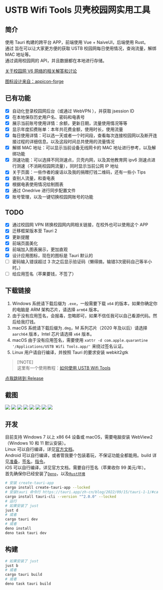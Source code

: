 # USTB Wifi Tools 贝壳校园网实用工具

## 简介

使用 Tauri 构建的跨平台 APP，前端使用 Vue + NaiveUI，后端使用 Rust。\
通过
旨在可以让大家更方便的获取 USTB 校园网每日使用情况，查询流量，解绑 MAC 地址等。\
通过调用校园网的 API，并且数据都在本地进行存储。

[关于校园网 V6 网络的相关解答和讨论](https://github.com/CakeAL/ustb-wifi-tools/discussions/6)

[图标设计来自：appicon-forge](https://github.com/zhangyu1818/appicon-forge)

## 已有功能

- [x] 自动化登录校园网后台（或通过 WebVPN ），并获取 jsession ID
- [x] 在本地保存历史用户名、密码和电表号
- [x] 展示当前账号使用详情：余额，更新日期，流量使用情况等等
- [x] 显示年度扣费账单：本年共花费金额，使用时长，使用流量
- [x] 每日使用详情：可以选一天或者一个时间段，查看每次连接校园网以及断开连接过程的详细信息。以及这段时间总共使用的流量情况
- [x] 解绑 MAC 地址：可以显示当前设备无线网卡的 MAC 地址进行参考，以及解绑功能
- [x] 测速功能：可以选择不同测速点，贝壳内网，以及其他教育网 ipv6 测速点进行测速（不消耗校园网流量），同时显示当前公网 IP 地址
- [x] 关于页面：一些作者的废话以及我的捐赠打钱二维码，还有一些小 Tips
- [x] 查别人流量，和查电表
- [x] 根据电表使用情况绘制图表
- [x] 通过 Onedrive 进行同步配置文件
- [x] 账号管理，以及一键切换校园网账号的功能

## TODO

- [x] 通过校园网 VPN 转换校园网内网相关链接，在校外也可以使用这个 APP
- [x] 迁移框架版本至 Tauri 2
- [x] 更新提醒
- [x] 前端页面美化
- [x] 前端加入图表展示，更加直观
- [x] 设计应用图标，现在的图标是 Tauri 默认的
- [ ] 密码输入错误超过 3 次之后显示验证码（懒得搞，输错3次密码自己等半小时。）
- [ ] 给应用签名（苹果要钱，不签了）

## 下载链接

1. Windows 系统请下载后缀为 `.exe`，一般需要下载 `x64` 的版本，如果你确定你的电脑是 ARM 架构芯片，请选择 `arm64` 版本。
2. 由于没有应用签名，会报毒，忽略即可，如果不信任我可以自己看源代码。然后给我打钱。
3. macOS 系统请下载后缀为`.dmg`，M 系列芯片（2020 年及以后）请选择 `aarch64` 版本，Intel 芯片请选择 `x64` 版本。
4. macOS 由于没有应用签名，需要使用 `xattr -d com.apple.quarantine '/Applications/USTB Wifi Tools.app/'` 来绕过签名认证。
5. Linux 用户请自行编译，并按照 Tauri 的要求安装 webkit2gtk

> [!NOTE]\
> 这里有一个使用教程：[如何使用 USTB Wifi Tools](https://github.com/CakeAL/ustb-wifi-tools/blob/main/%E5%A6%82%E4%BD%95%E4%BD%BF%E7%94%A8%20USTB%20Wifi%20Tools%EF%BC%88%E5%90%AB%E5%A6%82%E4%BD%95%E6%96%B9%E4%BE%BF%E6%B3%A8%E9%94%80%E8%B4%A6%E5%8F%B7%EF%BC%89.pdf)

[点我跳转到 Release](https://github.com/CakeAL/ustb-wifi-tools/releases/)

## 截图

![](pics/image1.png)
![](pics/image2.png)
![](pics/image3.png)
![](pics/image4.png)
![](pics/image5.png)
![](pics/image6.png)
![](pics/image7.png)
![](pics/image8.png)

## 开发

目前支持 Windows 7 以上 x86 64 设备或 macOS，需要电脑安装 WebView2（Windows 10 和 11 默认安装）。\
Linux 可以自行编译，详见[官方文档](https://tauri.app/start/prerequisites/#linux)。\
Android 可以自行编译，或者管我要个包装着玩，不保证功能全都能用。build 详见[准备](https://tauri.app/start/prerequisites/#android)，[签名](https://tauri.app/distribute/sign/android/)，[指令](https://tauri.app/distribute/google-play/#architecture-selection)。\
iOS 可以自行编译，详见官方文档，需要自行签名（苹果收你 99 美元/年）。\
首先确保你已经安装了[`Deno`](https://deno.com)，以及[`Rust环境`](https://www.rust-lang.org/zh-CN/tools/install)

```bash
# 安装 create-tauri-app
cargo install create-tauri-app --locked
# 安装tauri 命令行 https://tauri.app/zh-cn/blog/2022/09/15/tauri-1-1/#cargo-binstall-support-for-tauri-cli
cargo install tauri-cli --version "^2.0.0" --locked
# 运行
# 如果安装了 just
just d
# 或者
cargo tauri dev
# 或者
deno install
deno task tauri dev
```

## 构建

```bash
# 如果安装了 just
just b
# 或者
cargo tauri build
# 或者
deno task tauri build
```
